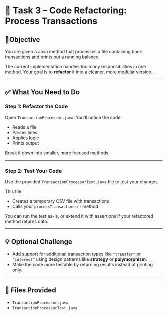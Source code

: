 # 🧩 Task 3 – Code Refactoring: Process Transactions

## 📍Objective
You are given a Java method that processes a file containing bank transactions and prints out a running balance.

The current implementation handles too many responsibilities in one method. Your goal is to **refactor** it into a cleaner, more modular version.

---

## ✅ What You Need to Do

### Step 1: Refactor the Code
Open `TransactionProcessor.java`. You'll notice the code:
- Reads a file
- Parses lines
- Applies logic
- Prints output

Break it down into smaller, more focused methods.

---

### Step 2: Test Your Code
Use the provided `TransactionProcessorTest.java` file to test your changes.

This file:
- Creates a temporary CSV file with transactions
- Calls your `processTransactions()` method

You can run the test as-is, or extend it with assertions if your refactored method returns data.

---

## 💡 Optional Challenge
- Add support for additional transaction types like `"transfer"` or `"interest"` using design patterns like **strategy** or **polymorphism**.
- Make the code more testable by returning results instead of printing only.

---

## 📂 Files Provided
- `TransactionProcessor.java`
- `TransactionProcessorTest.java`